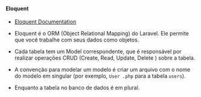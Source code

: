 #### Eloquent 

- [Eloquent Documentation](https://laravel.com/docs/8.x/eloquent)

- Eloquent é o ORM (Object Relational Mapping) do Laravel. Ele permite que você trabalhe com seus dados como objetos.

- Cada tabela tem um Model correspondente, que é responsável por realizar operações CRUD (Create, Read, Update, Delete ) sobre a tabela.

- A convenção para modelar um modelo é criar um arquivo com o nome do modelo em singular (por exemplo, `User .php` para a tabela `users`).

- Enquanto a tabela no banco de dados é em plural.



